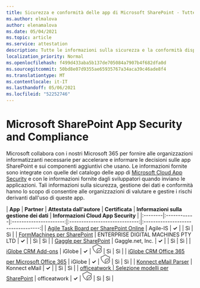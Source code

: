 ```yaml
---
title: Sicurezza e conformità delle app di Microsoft SharePoint - Tutte le app
ms.author: elmalova
author: elenamalova
ms.date: 05/04/2021
ms.topic: article
ms.service: attestation
description: Tutte le informazioni sulla sicurezza e la conformità disponibili per tutte le app SharePoint Microsoft.
localization_priority: Normal
ms.openlocfilehash: f499d433aba5b137de705084a7907b4f682dfa0d
ms.sourcegitcommit: 50bd8e07d9355ae65935767a34aca39c46ade8f4
ms.translationtype: MT
ms.contentlocale: it-IT
ms.lasthandoff: 05/06/2021
ms.locfileid: "52252746"
---
```

# <a name="microsoft-sharepoint-app-security-and-compliance"></a>Microsoft SharePoint App Security and Compliance

Microsoft collabora con i nostri Microsoft 365 per fornire alle organizzazioni informatizzanti necessarie per accelerare e informare le decisioni sulle app SharePoint e sui componenti aggiuntivi che usano. Le informazioni fornite sono integrate con quelle del catalogo delle app di [Microsoft Cloud App Security](https://www.microsoft.com/en-us/enterprise-mobility-security/cloud-app-security) e con le informazioni fornite dagli sviluppatori quando inviano le applicazioni. Tali informazioni sulla sicurezza, gestione dei dati e conformità hanno lo scopo di consentire alle organizzazioni di valutare e gestire i rischi derivanti dall'uso di queste app.

| **App** | **Partner** | **Attestata dall'autore** | **Certificata** | **Informazioni sulla gestione dei dati** | **Informazioni Cloud App Security** |
|:--------|:------------|:----------------------:|:-----------------------------:|:----------------------------------:|
| [Agile Task Board per SharePoint Online](./agile-is-task-board-for-sharepoint-online.md) | Agile-IS | **✓** |  | Sì | Sì |
| [FormMachines per SharePoint](./enterprise-digital-machines-pty-ltd-formmachines-for-sharepoint.md) | ENTERPRISE DIGITAL MACHINES PTY LTD | **✓** |  | Sì | Sì |
| [Gaggle per SharePoint](./gagglenet-inc-gaggle-for-sharepoint.md) | Gaggle.net, Inc. | **✓** |  | Sì | Sì |
| [iGlobe CRM Add-ons](./iglobe-crm-add-ons.md) | iGlobe | **✓** | <img alt="Certified application badge" src="../media/certified-badge.png" height="25" width="25" /> | Sì | Sì |
| [iGlobe CRM Office 365 per Microsoft Office 365](./iglobe-crm-office-365-for-microsoft.md) | iGlobe | **✓** | <img alt="Certified application badge" src="../media/certified-badge.png" height="25" width="25" /> | Sì | Sì |
| [Konnect eMail Parser](./konnect-email-parser.md) | Konnect eMail | **✓** |  | Sì | Sì |
| [officeatwork | Selezione modelli per SharePoint](./officeatwork-officeatworktemplate-chooser-for-sharepoint.md) | officeatwork | **✓** | <img alt="Certified application badge" src="../media/certified-badge.png" height="25" width="25" /> | Sì | Sì |
